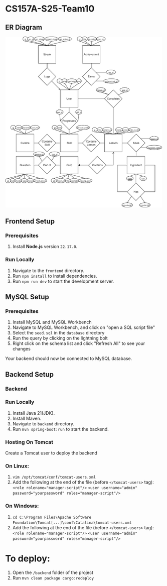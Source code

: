 # CS157A-S25-Team10

## ER Diagram
<img src="ERdiagram.png" alt="ER Diagram" width="500"/>


## Frontend Setup

### Prerequisites
1. Install **Node.js** version `22.17.0`.

### Run Locally
1. Navigate to the `frontend` directory.
2. Run `npm install` to install dependencies.
3. Run `npm run dev` to start the development server.

## MySQL Setup

### Prerequisites
1. Install MySQL and MySQL Workbench
2. Navigate to MySQL Workbench, and click on "open a SQL script file"
3. Select the `seed.sql` in the `database` directory
4. Run the query by clicking on the lightning bolt
5. Right click on the schema list and click "Refresh All" to see your changes

Your backend should now be connected to MySQL database.

## Backend Setup

### Backend

### Run Locally
1. Install Java 21(JDK).
2. Install Maven.
3. Navigate to `backend` directory.
3. Run `mvn spring-boot:run` to start the backend.

### Hosting On Tomcat
Create a Tomcat user to deploy the backend

### On Linux: 
1. `vim /opt/tomcat/conf/tomcat-users.xml`
2. Add the following at the end of the file (before `</tomcat-users>` tag): 
`<role rolename="manager-script"/>`
`<user username="admin" password="yourpassword" roles="manager-script"/>`

### On Windows:
1. `cd C:\Program Files\Apache Software Foundation\Tomcat[...]\conf\Catalina\tomcat-users.xml`
2. Add the following at the end of the file (before `</tomcat-users>` tag): 
`<role rolename="manager-script"/>`
`<user username="admin" password="yourpassword" roles="manager-script"/>`

# To deploy:
1. Open the `/backend` folder of the project
2. Run `mvn clean package cargo:redeploy`

